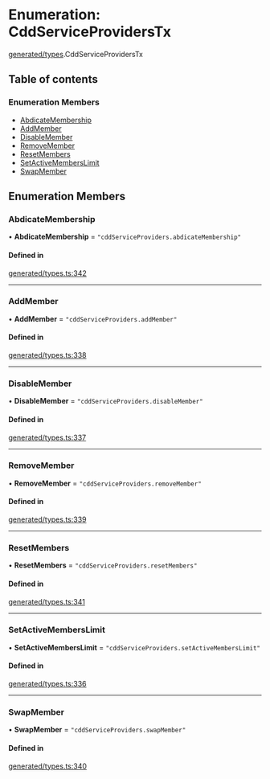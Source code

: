 # Enumeration: CddServiceProvidersTx

[generated/types](../wiki/generated.types).CddServiceProvidersTx

## Table of contents

### Enumeration Members

- [AbdicateMembership](../wiki/generated.types.CddServiceProvidersTx#abdicatemembership)
- [AddMember](../wiki/generated.types.CddServiceProvidersTx#addmember)
- [DisableMember](../wiki/generated.types.CddServiceProvidersTx#disablemember)
- [RemoveMember](../wiki/generated.types.CddServiceProvidersTx#removemember)
- [ResetMembers](../wiki/generated.types.CddServiceProvidersTx#resetmembers)
- [SetActiveMembersLimit](../wiki/generated.types.CddServiceProvidersTx#setactivememberslimit)
- [SwapMember](../wiki/generated.types.CddServiceProvidersTx#swapmember)

## Enumeration Members

### AbdicateMembership

• **AbdicateMembership** = ``"cddServiceProviders.abdicateMembership"``

#### Defined in

[generated/types.ts:342](https://github.com/PolymeshAssociation/polymesh-sdk/blob/07b115c8/src/generated/types.ts#L342)

___

### AddMember

• **AddMember** = ``"cddServiceProviders.addMember"``

#### Defined in

[generated/types.ts:338](https://github.com/PolymeshAssociation/polymesh-sdk/blob/07b115c8/src/generated/types.ts#L338)

___

### DisableMember

• **DisableMember** = ``"cddServiceProviders.disableMember"``

#### Defined in

[generated/types.ts:337](https://github.com/PolymeshAssociation/polymesh-sdk/blob/07b115c8/src/generated/types.ts#L337)

___

### RemoveMember

• **RemoveMember** = ``"cddServiceProviders.removeMember"``

#### Defined in

[generated/types.ts:339](https://github.com/PolymeshAssociation/polymesh-sdk/blob/07b115c8/src/generated/types.ts#L339)

___

### ResetMembers

• **ResetMembers** = ``"cddServiceProviders.resetMembers"``

#### Defined in

[generated/types.ts:341](https://github.com/PolymeshAssociation/polymesh-sdk/blob/07b115c8/src/generated/types.ts#L341)

___

### SetActiveMembersLimit

• **SetActiveMembersLimit** = ``"cddServiceProviders.setActiveMembersLimit"``

#### Defined in

[generated/types.ts:336](https://github.com/PolymeshAssociation/polymesh-sdk/blob/07b115c8/src/generated/types.ts#L336)

___

### SwapMember

• **SwapMember** = ``"cddServiceProviders.swapMember"``

#### Defined in

[generated/types.ts:340](https://github.com/PolymeshAssociation/polymesh-sdk/blob/07b115c8/src/generated/types.ts#L340)

